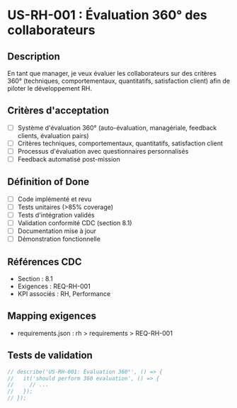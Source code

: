 # US-RH-001 : Évaluation 360° des collaborateurs

## Description
En tant que manager, je veux évaluer les collaborateurs sur des critères 360° (techniques, comportementaux, quantitatifs, satisfaction client) afin de piloter le développement RH.

## Critères d'acceptation
- [ ] Système d'évaluation 360° (auto-évaluation, managériale, feedback clients, évaluation pairs)
- [ ] Critères techniques, comportementaux, quantitatifs, satisfaction client
- [ ] Processus d'évaluation avec questionnaires personnalisés
- [ ] Feedback automatisé post-mission

## Définition of Done
- [ ] Code implémenté et revu
- [ ] Tests unitaires (>85% coverage)
- [ ] Tests d'intégration validés
- [ ] Validation conformité CDC (section 8.1)
- [ ] Documentation mise à jour
- [ ] Démonstration fonctionnelle

## Références CDC
- Section : 8.1
- Exigences : REQ-RH-001
- KPI associés : RH, Performance

## Mapping exigences
- requirements.json : rh > requirements > REQ-RH-001

## Tests de validation
```javascript
// describe('US-RH-001: Évaluation 360°', () => {
//   it('should perform 360 evaluation', () => {
//     // ...
//   });
// });
``` 